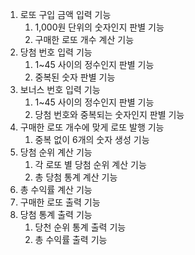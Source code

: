 1. 로또 구입 금액 입력 기능
   1. 1,000원 단위의 숫자인지 판별 기능
   2. 구매한 로또 개수 계산 기능
2. 당첨 번호 입력 기능
   1. 1~45 사이의 정수인지 판별 기능
   2. 중복된 숫자 판별 기능
3. 보너스 번호 입력 기능
   1. 1~45 사이의 정수인지 판별 기능
   2. 당첨 번호와 중복되는 숫자인지 판별 기능
4. 구매한 로또 개수에 맞게 로또 발행 기능
   1. 중복 없이 6개의 숫자 생성 기능
4. 당첨 순위 계산 기능
   1. 각 로또 별 당첨 순위 계산 기능
   2. 총 당첨 통계 계산 기능
5. 총 수익률 계산 기능
6. 구매한 로또 출력 기능
7. 당첨 통계 출력 기능
   1. 당천 순위 통계 출력 기능
   2. 총 수익률 출력 기능
